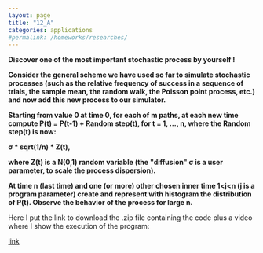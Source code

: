```yaml
---
layout: page
title: "12_A"
categories: applications
#permalink: /homeworks/researches/
---
```

<b>Discover one of the most important stochastic process by yourself !</b>

<b>Consider the general scheme we have used so far to simulate stochastic processes (such as the relative frequency of success in a sequence of trials, the sample mean, the random walk, the Poisson point process, etc.) and now add this new process to our simulator.</b>

<b>Starting from value 0 at time 0, for each of m paths, at each new time compute P(t) = P(t-1) + Random step(t), for t = 1, ..., n, where the Random step(t) is now:</b>

<b>σ * sqrt(1/n) * Z(t),</b>

<b>where  Z(t) is a N(0,1) random variable (the "diffusion" σ is a user parameter, to scale the process dispersion).</b>

<b>At time n (last time) and one (or more) other chosen inner time 1<j<n (j is a program parameter) create and represent with histogram the distribution of P(t). Observe the behavior of the process for large n.</b>

Here I put the link to download the .zip file containing the code plus a video where I show the execution of the program:

[link](https://drive.google.com/file/d/1lM1qxdYnvNm4X25PPKTfVyR5XzYB7rzg/view?usp=sharing)
